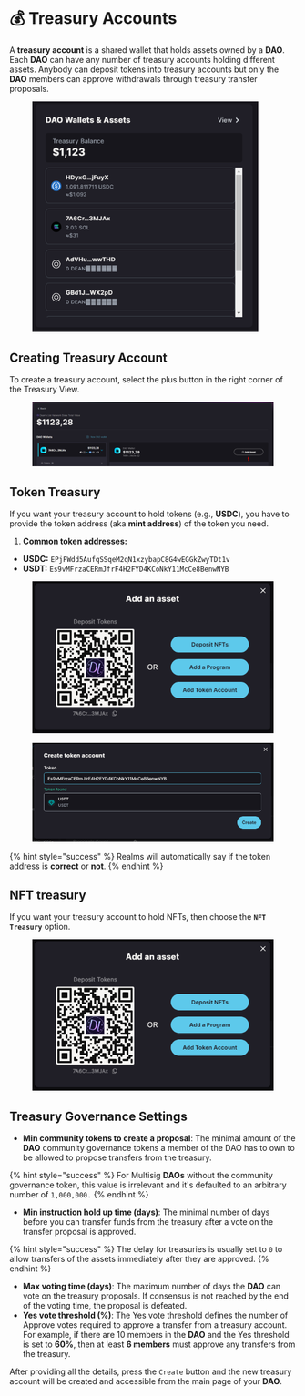 # 💰 Treasury Accounts

A **treasury account** is a shared wallet that holds assets owned by a **DAO**. Each **DAO** can have any number of treasury accounts holding different assets. Anybody can deposit tokens into treasury accounts but only the **DAO** members can approve withdrawals through treasury transfer proposals​.

<figure><img src="../../.gitbook/assets/Screenshot_894.png" alt="" width="397"><figcaption></figcaption></figure>

## Creating Treasury Account

To create a treasury account, select the plus button in the right corner of the Treasury View​.

<figure><img src="../../.gitbook/assets/Screenshot_895.png" alt=""><figcaption></figcaption></figure>

## Token Treasury

If you want your treasury account to hold tokens (e.g., **USDC**), you have to provide the token address (aka **mint address**) of the token you need​.

1. **Common token addresses:**

* **USDC:** `EPjFWdd5AufqSSqeM2qN1xzybapC8G4wEGGkZwyTDt1v`
* **USDT:** `Es9vMFrzaCERmJfrF4H2FYD4KCoNkY11McCe8BenwNYB`

<figure><img src="../../.gitbook/assets/Screenshot_896 (2).png" alt="" width="446"><figcaption></figcaption></figure>

<figure><img src="../../.gitbook/assets/Screenshot_897.png" alt="" width="563"><figcaption></figcaption></figure>

{% hint style="success" %}
Realms will automatically say if the token address is **correct** or **not**.
{% endhint %}

## NFT treasury

If you want your treasury account to hold NFTs, then choose the **`NFT Treasury`** option​.

<figure><img src="../../.gitbook/assets/Screenshot_896.png" alt=""><figcaption></figcaption></figure>

## Treasury Governance Settings

* **Min community tokens to create a proposal**: The minimal amount of the **DAO** community governance tokens a member of the DAO has to own to be allowed to propose transfers from the treasury.&#x20;

{% hint style="success" %}
For Multisig **DAOs** without the community governance token, this value is irrelevant and it's defaulted to an arbitrary number of `1,000,000.`
{% endhint %}

* **Min instruction hold up time (days)**: The minimal number of days before you can transfer funds from the treasury after a vote on the transfer proposal is approved​.&#x20;

{% hint style="success" %}
The delay for treasuries is usually set to `0` to allow transfers of the assets immediately after they are approved​.​
{% endhint %}

* **Max voting time (days)**: The maximum number of days the **DAO** can vote on the treasury proposals. If consensus is not reached by the end of the voting time, the proposal is defeated​.
* **Yes vote threshold (%)**: The Yes vote threshold defines the number of Approve votes required to approve a transfer from a treasury account. For example, if there are 10 members in the **DAO** and the Yes threshold is set to **60%**, then at least **6 members** must approve any transfers from the treasury​.

After providing all the details, press the `Create` button and the new treasury account will be created and accessible from the main page of your **DAO**​.
